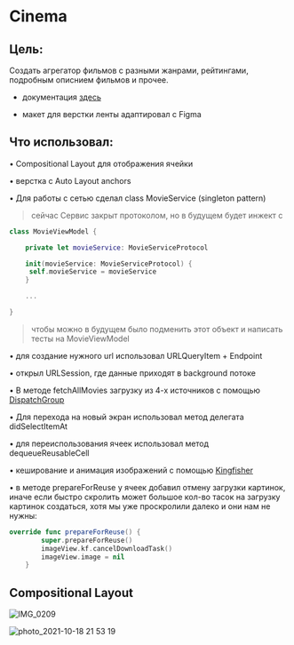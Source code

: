 # Cinema

## Цель: 

Создать агрегатор фильмов с разными жанрами, рейтингами, подробным описнием фильмов и прочее.

- документация [здесь](https://www.themoviedb.org/documentation/api)

- макет для верстки ленты адаптировал с Figma

## Что использовал:
• Compositional Layout для отображения ячейки

• верстка с Auto Layout anchors

• Для работы с сетью сделал class MovieService (singleton pattern)

> сейчас Сервис закрыт протоколом, но в будущем будет инжект с 
```swift
class MovieViewModel {

    private let movieService: MovieServiceProtocol

    init(movieService: MovieServiceProtocol) {
     self.movieService = movieService
    }

    ...

}
```
> чтобы можно в будущем было подменить этот объект и написать тесты на MovieViewModel

• для создание нужного url использовал URLQueryItem + Endpoint

• открыл URLSession, где данные приходят в background потоке 

• В методе fetchAllMovies загрузку из 4-х источников с помощью [DispatchGroup](https://developer.apple.com/documentation/dispatch/dispatchgroup) 
 
• Для перехода на новый экран использовал метод делегата didSelectItemAt
 
• для переиспользования ячеек использовал метод dequeueReusableCell
 
• кеширование и анимация изображений с помощью [Kingfisher](https://github.com/onevcat/Kingfisher) 

• в методе prepareForReuse у ячеек добавил отмену загрузки картинок, иначе если быстро скролить может большое кол-во тасок на загрузку картинок создаться, хотя мы уже проскролили далеко и они нам не нужны:

```swift
override func prepareForReuse() {
        super.prepareForReuse()
        imageView.kf.cancelDownloadTask()
        imageView.image = nil
    }
```

## Compositional Layout
  
![IMG_0209](https://user-images.githubusercontent.com/64494962/137786642-510603a9-833d-466b-8453-1e772b1d9d03.gif)

  
![photo_2021-10-18 21 53 19](https://user-images.githubusercontent.com/64494962/137789964-1d7108f8-9aa9-4f8a-9eba-81c7dc6358ee.jpeg)
